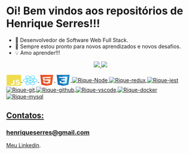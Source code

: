 
# Oi! Bem vindos aos repositórios de Henrique Serres!!!
- 🎯 Desenvolvedor de Software Web Full Stack.
- 🌱 Sempre estou pronto para novos aprendizados e novos desafios.
- 💡 Amo aprender!!!
<div align="center">
  <a href="https://github.com/HenriqueSerres">
  <img height="180em" src="https://github-readme-stats.vercel.app/api?username=HenriqueSerres&show_icons=true&theme=dracula&include_all_commits=true&count_private=true"/>
  <img height="180em" src="https://github-readme-stats.vercel.app/api/top-langs/?username=HenriqueSerres&layout=compact&langs_count=7&theme=dracula"/>
</div>
<div style="display: inline_block"><br>
  <img align="center" alt="Rique-Js" height="30" width="40" src="https://raw.githubusercontent.com/devicons/devicon/master/icons/javascript/javascript-plain.svg">
  <img align="center" alt="Rique-React" height="30" width="40" src="https://raw.githubusercontent.com/devicons/devicon/master/icons/react/react-original.svg">
  <img align="center" alt="Rique-HTML" height="30" width="40" src="https://raw.githubusercontent.com/devicons/devicon/master/icons/html5/html5-original.svg">
  <img align="center" alt="Rique-CSS" height="30" width="40" src="https://raw.githubusercontent.com/devicons/devicon/master/icons/css3/css3-original.svg">
  
  <img align="center" alt="Rique-Node" height="30" width="40" src="https://cdn.jsdelivr.net/gh/devicons/devicon/icons/nodejs/nodejs-original.svg" />
          
  <img align="center" alt="Rique-redux" height="30" width="40" src="https://cdn.jsdelivr.net/gh/devicons/devicon/icons/redux/redux-original.svg" />       
 
  <img align="center" alt="Rique-jest" height="30" width="40" src="https://cdn.jsdelivr.net/gh/devicons/devicon/icons/jest/jest-plain.svg" />
  
  <img align="center" alt="Rique-git" height="30" width="40" src="https://cdn.jsdelivr.net/gh/devicons/devicon/icons/git/git-original.svg" />
  
  <img align="center" alt="Rique-github" height="30" width="40" src="https://cdn.jsdelivr.net/gh/devicons/devicon/icons/github/github-original.svg" />
    
  <img align="center" alt="Rique-vscode" height="30" width="40" src="https://cdn.jsdelivr.net/gh/devicons/devicon/icons/vscode/vscode-original.svg" />      
  <img align="center" alt="Rique-docker" height="30" width="40" src="https://cdn.jsdelivr.net/gh/devicons/devicon/icons/docker/docker-original-wordmark.svg" />
     
  <img align="center" alt="Rique-mysql" height="30" width="40" src="https://cdn.jsdelivr.net/gh/devicons/devicon/icons/mysql/mysql-plain-wordmark.svg" />     
   </div>
          
  ## Contatos:
  
### henriqueserres@gmail.com
[Meu Linkedin](https://www.linkedin.com/in/henrique-serres/).

